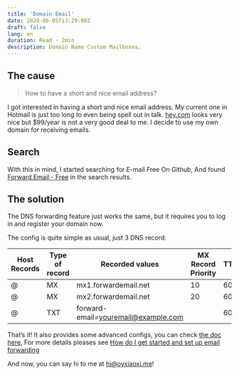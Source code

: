```yaml
---
title: 'Domain Email'
date: 2020-06-05T13:29:00Z
draft: false
lang: en
duration: Read · 2min
description: Domain Name Custom Mailboxes。
---
```


<ClientOnly>
  <Firefly/>
</ClientOnly>

## The cause
> How to have a short and nice email address?

I got interested in having a short and nice email address. My current one in Hotmail is just too long to even being spell out in talk. [hey.com](https://www.hey.com/)   looks very nice but $99/year is not a very good deal to me. I decide to use my own domain for receiving emails.

## Search
With this in mind, I started searching for E-mail Free On Github, And found [Forward Email - Free](https://github.com/forwardemail) in the search results.

## The solution
The DNS forwarding feature just works the same, but it requires you to log in and register your domain now. 

The config is quite simple as usual, just 3 DNS record:

| Host Records   | Type of record  | Recorded values           | MX Record Priority | TTL |
| -------------- | --------------- | ------------------------- | ------------------ | --- |
| @              | MX              | mx1.forwardemail.net      | 10                 | 600 |
| @              | MX              | mx2.forwardemail.net      | 20                 | 600 |
| @              | TXT             | forward-email=youremail@example.com |          | 600 |

That’s it! It also provides some advanced configs, you can check [the doc here](https://forwardemail.net/en/faq), For more details pleases see [How do I get started and set up email forwarding](https://forwardemail.net/en/faq#lazyframe-MEheS8gM4Xs)

And now, you can say hi to me at [hi@oyxiaoxi.me](mailto:hi@oyxiaoxi.me)!
